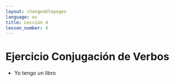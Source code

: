 ```yaml
---
layout: changeablepages
language: es
title: Lección 4
lesson_number: 4
---
```


# Ejercicio Conjugación de Verbos

- Yo tengo un libro
<div id="exerciseContainer"></div>
<script src="exercise.js"></script>
<script>
    document.addEventListener('DOMContentLoaded', function() {
        const language = '{{ page.language }}'; // Get the language from the front matter
        const sentence = 'Aye hab __ bukeon';
        const options = ['ib', 'ir', 'ip'];
        const correctAnswer = 'ib';

        generateExercise(sentence, options, correctAnswer, language);
    });
</script>
